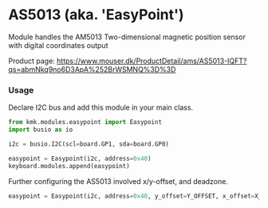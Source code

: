 # AS5013 (aka. 'EasyPoint')

Module handles the AM5013 Two-dimensional magnetic position sensor with digital coordinates output

Product page: https://www.mouser.dk/ProductDetail/ams/AS5013-IQFT?qs=abmNkq9no6D3ApA%252BrWSMNQ%3D%3D

### Usage

Declare I2C bus and add this module in your main class.

```python
from kmk.modules.easypoint import Easypoint
import busio as io

i2c = busio.I2C(scl=board.GP1, sda=board.GP0)

easypoint = Easypoint(i2c, address=0x40)
keyboard.modules.append(easypoint)
```

Further configuring the AS5013 involved x/y-offset, and deadzone.

```python
easypoint = Easypoint(i2c, address=0x40, y_offset=Y_OFFSET, x_offset=X_OFFSET, dead_x=DEAD_X, dead_y=DEAD_Y)
```
